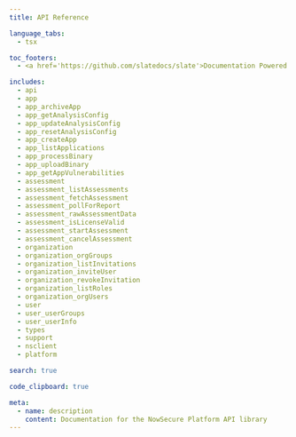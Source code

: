 ```yaml
---
title: API Reference

language_tabs:
  - tsx

toc_footers:
  - <a href='https://github.com/slatedocs/slate'>Documentation Powered by Slate</a>

includes:
  - api
  - app
  - app_archiveApp
  - app_getAnalysisConfig
  - app_updateAnalysisConfig
  - app_resetAnalysisConfig
  - app_createApp
  - app_listApplications
  - app_processBinary
  - app_uploadBinary
  - app_getAppVulnerabilities
  - assessment
  - assessment_listAssessments
  - assessment_fetchAssessment
  - assessment_pollForReport
  - assessment_rawAssessmentData
  - assessment_isLicenseValid
  - assessment_startAssessment
  - assessment_cancelAssessment
  - organization
  - organization_orgGroups
  - organization_listInvitations
  - organization_inviteUser
  - organization_revokeInvitation
  - organization_listRoles
  - organization_orgUsers
  - user
  - user_userGroups
  - user_userInfo
  - types
  - support
  - nsclient
  - platform

search: true

code_clipboard: true

meta:
  - name: description
    content: Documentation for the NowSecure Platform API library
---
```

